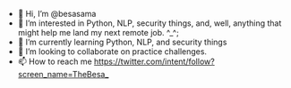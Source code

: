 - 👋 Hi, I’m @besasama
- 👀 I’m interested in Python, NLP, security things, and, well, anything that might help me land my next remote job. ^_^;
- 🌱 I’m currently learning Python, NLP, and security things
- 💞️ I’m looking to collaborate on practice challenges.
- 📫 How to reach me <https://twitter.com/intent/follow?screen_name=TheBesa_>

